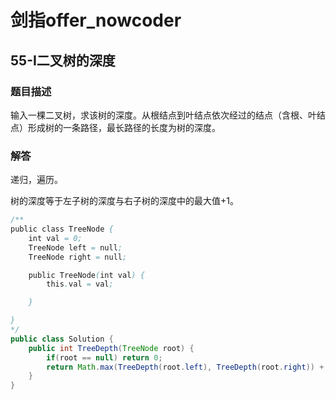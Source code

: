 # 剑指offer_nowcoder

## 55-I二叉树的深度

### 题目描述

输入一棵二叉树，求该树的深度。从根结点到叶结点依次经过的结点（含根、叶结点）形成树的一条路径，最长路径的长度为树的深度。

### 解答

递归，遍历。

树的深度等于左子树的深度与右子树的深度中的最大值+1。

```java
/**
public class TreeNode {
    int val = 0;
    TreeNode left = null;
    TreeNode right = null;

    public TreeNode(int val) {
        this.val = val;

    }

}
*/
public class Solution {
    public int TreeDepth(TreeNode root) {
        if(root == null) return 0;
        return Math.max(TreeDepth(root.left), TreeDepth(root.right)) + 1;
    }
}
```
